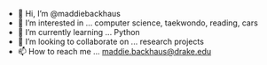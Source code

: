 - 👋 Hi, I’m @maddiebackhaus
- 👀 I’m interested in ... computer science, taekwondo, reading, cars
- 🌱 I’m currently learning ... Python
- 💞️ I’m looking to collaborate on ... research projects
- 📫 How to reach me ... maddie.backhaus@drake.edu

<!---
maddiebackhaus/maddiebackhaus is a ✨ special ✨ repository because its `README.md` (this file) appears on your GitHub profile.
You can click the Preview link to take a look at your changes.
--->
